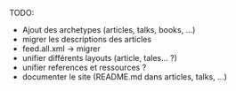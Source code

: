 TODO:
- Ajout des archetypes (articles, talks, books, ...)
- migrer les descriptions des articles
- feed.all.xml -> migrer
- unifier différents layouts (article, tales... ?)
- unifier references et ressources ?
- documenter le site (README.md dans articles, talks, ...)
